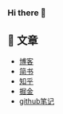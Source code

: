 ### Hi there 👋

<!--
**ygcedu/ygcedu** is a ✨ _special_ ✨ repository because its `README.md` (this file) appears on your GitHub profile.

Here are some ideas to get you started:

- 🔭 I’m currently working on ...
- 🌱 I’m currently learning ...
- 👯 I’m looking to collaborate on ...
- 🤔 I’m looking for help with ...
- 💬 Ask me about ...
- 📫 How to reach me: ...
- 😄 Pronouns: ...
- ⚡ Fun fact: ...
-->
## 📖 文章

* [博客](http://u1s.top)
* [简书](https://www.jianshu.com/u/80a16758d825)
* [知乎](https://www.zhihu.com/people/yuanguangchao)
* [掘金](https://juejin.cn/user/1284661815293975)
* [github笔记](https://github.com/ygcedu/notes/issues)
